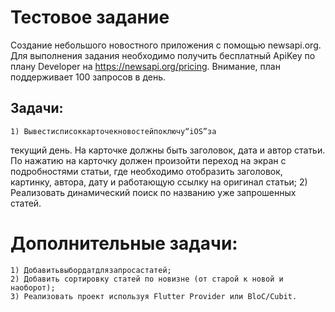 # Тестовое задание
Создание небольшого новостного приложения с помощью newsapi.org.
Для выполнения задания необходимо получить бесплатный ApiKey по плану Developer на https://newsapi.org/pricing. Внимание, план поддерживает 100 запросов в день.
## Задачи:
    1) Вывестисписоккарточекновостейпоключу“iOS”за
текущий день. На карточке должны быть заголовок, дата и автор статьи. По нажатию на карточку должен произойти переход на экран с подробностями        статьи, где необходимо отобразить заголовок, картинку, автора, дату и работающую ссылку на оригинал статьи;
    2) Реализовать динамический поиск по названию уже запрошенных статей.
#  Дополнительные задачи:
    1) Добавитьвыбордатдлязапросастатей;
    2) Добавить сортировку статей по новизне (от старой к новой и наоборот);
    3) Реализовать проект используя Flutter Provider или BloC/Cubit.
